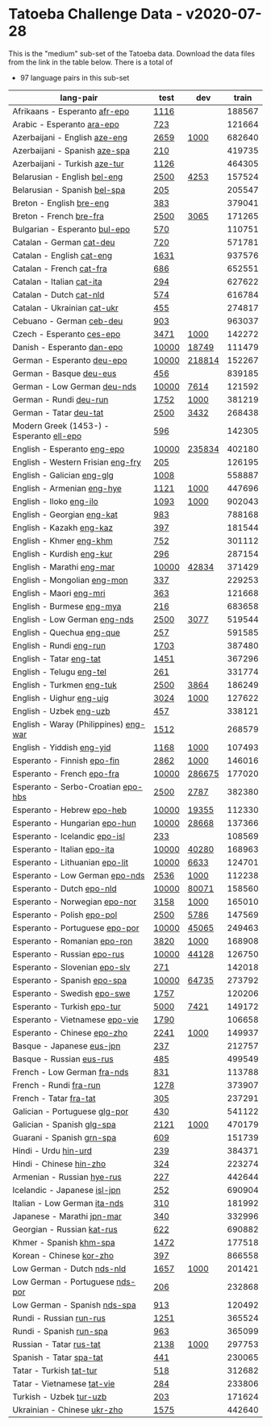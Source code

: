 # Tatoeba Challenge Data - v2020-07-28

This is the "medium" sub-set of the Tatoeba data.
Download the data files from the link in the table below.
There is a total of

* 97  language pairs in this sub-set

| lang-pair |    test    |    dev     |    train   |
|-----------|------------|------------|------------|
|         Afrikaans - Esperanto  [afr-epo](https://object.pouta.csc.fi/Tatoeba-Challenge-v2020-07-28/afr-epo.tar)  | [      1116](https://github.com/Helsinki-NLP/Tatoeba-Challenge/blob/v2020-07-28/data/test/afr-epo/test.txt)|            |     188567|
|            Arabic - Esperanto  [ara-epo](https://object.pouta.csc.fi/Tatoeba-Challenge-v2020-07-28/ara-epo.tar)  | [       723](https://github.com/Helsinki-NLP/Tatoeba-Challenge/blob/v2020-07-28/data/test/ara-epo/test.txt)|            |     121664|
|         Azerbaijani - English  [aze-eng](https://object.pouta.csc.fi/Tatoeba-Challenge-v2020-07-28/aze-eng.tar)  | [      2659](https://github.com/Helsinki-NLP/Tatoeba-Challenge/blob/v2020-07-28/data/test/aze-eng/test.txt)| [      1000](https://github.com/Helsinki-NLP/Tatoeba-Challenge/blob/v2020-07-28/data/dev/aze-eng/dev.txt)|     682640|
|         Azerbaijani - Spanish  [aze-spa](https://object.pouta.csc.fi/Tatoeba-Challenge-v2020-07-28/aze-spa.tar)  | [       210](https://github.com/Helsinki-NLP/Tatoeba-Challenge/blob/v2020-07-28/data/test/aze-spa/test.txt)|            |     419735|
|         Azerbaijani - Turkish  [aze-tur](https://object.pouta.csc.fi/Tatoeba-Challenge-v2020-07-28/aze-tur.tar)  | [      1126](https://github.com/Helsinki-NLP/Tatoeba-Challenge/blob/v2020-07-28/data/test/aze-tur/test.txt)|            |     464305|
|          Belarusian - English  [bel-eng](https://object.pouta.csc.fi/Tatoeba-Challenge-v2020-07-28/bel-eng.tar)  | [      2500](https://github.com/Helsinki-NLP/Tatoeba-Challenge/blob/v2020-07-28/data/test/bel-eng/test.txt)| [      4253](https://github.com/Helsinki-NLP/Tatoeba-Challenge/blob/v2020-07-28/data/dev/bel-eng/dev.txt)|     157524|
|          Belarusian - Spanish  [bel-spa](https://object.pouta.csc.fi/Tatoeba-Challenge-v2020-07-28/bel-spa.tar)  | [       205](https://github.com/Helsinki-NLP/Tatoeba-Challenge/blob/v2020-07-28/data/test/bel-spa/test.txt)|            |     205547|
|              Breton - English  [bre-eng](https://object.pouta.csc.fi/Tatoeba-Challenge-v2020-07-28/bre-eng.tar)  | [       383](https://github.com/Helsinki-NLP/Tatoeba-Challenge/blob/v2020-07-28/data/test/bre-eng/test.txt)|            |     379041|
|               Breton - French  [bre-fra](https://object.pouta.csc.fi/Tatoeba-Challenge-v2020-07-28/bre-fra.tar)  | [      2500](https://github.com/Helsinki-NLP/Tatoeba-Challenge/blob/v2020-07-28/data/test/bre-fra/test.txt)| [      3065](https://github.com/Helsinki-NLP/Tatoeba-Challenge/blob/v2020-07-28/data/dev/bre-fra/dev.txt)|     171265|
|         Bulgarian - Esperanto  [bul-epo](https://object.pouta.csc.fi/Tatoeba-Challenge-v2020-07-28/bul-epo.tar)  | [       570](https://github.com/Helsinki-NLP/Tatoeba-Challenge/blob/v2020-07-28/data/test/bul-epo/test.txt)|            |     110751|
|              Catalan - German  [cat-deu](https://object.pouta.csc.fi/Tatoeba-Challenge-v2020-07-28/cat-deu.tar)  | [       720](https://github.com/Helsinki-NLP/Tatoeba-Challenge/blob/v2020-07-28/data/test/cat-deu/test.txt)|            |     571781|
|             Catalan - English  [cat-eng](https://object.pouta.csc.fi/Tatoeba-Challenge-v2020-07-28/cat-eng.tar)  | [      1631](https://github.com/Helsinki-NLP/Tatoeba-Challenge/blob/v2020-07-28/data/test/cat-eng/test.txt)|            |     937576|
|              Catalan - French  [cat-fra](https://object.pouta.csc.fi/Tatoeba-Challenge-v2020-07-28/cat-fra.tar)  | [       686](https://github.com/Helsinki-NLP/Tatoeba-Challenge/blob/v2020-07-28/data/test/cat-fra/test.txt)|            |     652551|
|             Catalan - Italian  [cat-ita](https://object.pouta.csc.fi/Tatoeba-Challenge-v2020-07-28/cat-ita.tar)  | [       294](https://github.com/Helsinki-NLP/Tatoeba-Challenge/blob/v2020-07-28/data/test/cat-ita/test.txt)|            |     627622|
|               Catalan - Dutch  [cat-nld](https://object.pouta.csc.fi/Tatoeba-Challenge-v2020-07-28/cat-nld.tar)  | [       574](https://github.com/Helsinki-NLP/Tatoeba-Challenge/blob/v2020-07-28/data/test/cat-nld/test.txt)|            |     616784|
|           Catalan - Ukrainian  [cat-ukr](https://object.pouta.csc.fi/Tatoeba-Challenge-v2020-07-28/cat-ukr.tar)  | [       455](https://github.com/Helsinki-NLP/Tatoeba-Challenge/blob/v2020-07-28/data/test/cat-ukr/test.txt)|            |     274817|
|              Cebuano - German  [ceb-deu](https://object.pouta.csc.fi/Tatoeba-Challenge-v2020-07-28/ceb-deu.tar)  | [       903](https://github.com/Helsinki-NLP/Tatoeba-Challenge/blob/v2020-07-28/data/test/ceb-deu/test.txt)|            |     963037|
|             Czech - Esperanto  [ces-epo](https://object.pouta.csc.fi/Tatoeba-Challenge-v2020-07-28/ces-epo.tar)  | [      3471](https://github.com/Helsinki-NLP/Tatoeba-Challenge/blob/v2020-07-28/data/test/ces-epo/test.txt)| [      1000](https://github.com/Helsinki-NLP/Tatoeba-Challenge/blob/v2020-07-28/data/dev/ces-epo/dev.txt)|     142272|
|            Danish - Esperanto  [dan-epo](https://object.pouta.csc.fi/Tatoeba-Challenge-v2020-07-28/dan-epo.tar)  | [     10000](https://github.com/Helsinki-NLP/Tatoeba-Challenge/blob/v2020-07-28/data/test/dan-epo/test.txt)| [     18749](https://github.com/Helsinki-NLP/Tatoeba-Challenge/blob/v2020-07-28/data/dev/dan-epo/dev.txt)|     111479|
|            German - Esperanto  [deu-epo](https://object.pouta.csc.fi/Tatoeba-Challenge-v2020-07-28/deu-epo.tar)  | [     10000](https://github.com/Helsinki-NLP/Tatoeba-Challenge/blob/v2020-07-28/data/test/deu-epo/test.txt)| [    218814](https://github.com/Helsinki-NLP/Tatoeba-Challenge/blob/v2020-07-28/data/dev/deu-epo/dev.txt)|     152267|
|               German - Basque  [deu-eus](https://object.pouta.csc.fi/Tatoeba-Challenge-v2020-07-28/deu-eus.tar)  | [       456](https://github.com/Helsinki-NLP/Tatoeba-Challenge/blob/v2020-07-28/data/test/deu-eus/test.txt)|            |     839185|
|           German - Low German  [deu-nds](https://object.pouta.csc.fi/Tatoeba-Challenge-v2020-07-28/deu-nds.tar)  | [     10000](https://github.com/Helsinki-NLP/Tatoeba-Challenge/blob/v2020-07-28/data/test/deu-nds/test.txt)| [      7614](https://github.com/Helsinki-NLP/Tatoeba-Challenge/blob/v2020-07-28/data/dev/deu-nds/dev.txt)|     121592|
|                German - Rundi  [deu-run](https://object.pouta.csc.fi/Tatoeba-Challenge-v2020-07-28/deu-run.tar)  | [      1752](https://github.com/Helsinki-NLP/Tatoeba-Challenge/blob/v2020-07-28/data/test/deu-run/test.txt)| [      1000](https://github.com/Helsinki-NLP/Tatoeba-Challenge/blob/v2020-07-28/data/dev/deu-run/dev.txt)|     381219|
|                German - Tatar  [deu-tat](https://object.pouta.csc.fi/Tatoeba-Challenge-v2020-07-28/deu-tat.tar)  | [      2500](https://github.com/Helsinki-NLP/Tatoeba-Challenge/blob/v2020-07-28/data/test/deu-tat/test.txt)| [      3432](https://github.com/Helsinki-NLP/Tatoeba-Challenge/blob/v2020-07-28/data/dev/deu-tat/dev.txt)|     268438|
|  Modern Greek (1453-) - Esperanto  [ell-epo](https://object.pouta.csc.fi/Tatoeba-Challenge-v2020-07-28/ell-epo.tar)  | [       596](https://github.com/Helsinki-NLP/Tatoeba-Challenge/blob/v2020-07-28/data/test/ell-epo/test.txt)|            |     142305|
|           English - Esperanto  [eng-epo](https://object.pouta.csc.fi/Tatoeba-Challenge-v2020-07-28/eng-epo.tar)  | [     10000](https://github.com/Helsinki-NLP/Tatoeba-Challenge/blob/v2020-07-28/data/test/eng-epo/test.txt)| [    235834](https://github.com/Helsinki-NLP/Tatoeba-Challenge/blob/v2020-07-28/data/dev/eng-epo/dev.txt)|     402180|
|     English - Western Frisian  [eng-fry](https://object.pouta.csc.fi/Tatoeba-Challenge-v2020-07-28/eng-fry.tar)  | [       205](https://github.com/Helsinki-NLP/Tatoeba-Challenge/blob/v2020-07-28/data/test/eng-fry/test.txt)|            |     126195|
|            English - Galician  [eng-glg](https://object.pouta.csc.fi/Tatoeba-Challenge-v2020-07-28/eng-glg.tar)  | [      1008](https://github.com/Helsinki-NLP/Tatoeba-Challenge/blob/v2020-07-28/data/test/eng-glg/test.txt)|            |     558887|
|            English - Armenian  [eng-hye](https://object.pouta.csc.fi/Tatoeba-Challenge-v2020-07-28/eng-hye.tar)  | [      1121](https://github.com/Helsinki-NLP/Tatoeba-Challenge/blob/v2020-07-28/data/test/eng-hye/test.txt)| [      1000](https://github.com/Helsinki-NLP/Tatoeba-Challenge/blob/v2020-07-28/data/dev/eng-hye/dev.txt)|     447696|
|               English - Iloko  [eng-ilo](https://object.pouta.csc.fi/Tatoeba-Challenge-v2020-07-28/eng-ilo.tar)  | [      1093](https://github.com/Helsinki-NLP/Tatoeba-Challenge/blob/v2020-07-28/data/test/eng-ilo/test.txt)| [      1000](https://github.com/Helsinki-NLP/Tatoeba-Challenge/blob/v2020-07-28/data/dev/eng-ilo/dev.txt)|     902043|
|            English - Georgian  [eng-kat](https://object.pouta.csc.fi/Tatoeba-Challenge-v2020-07-28/eng-kat.tar)  | [       983](https://github.com/Helsinki-NLP/Tatoeba-Challenge/blob/v2020-07-28/data/test/eng-kat/test.txt)|            |     788168|
|              English - Kazakh  [eng-kaz](https://object.pouta.csc.fi/Tatoeba-Challenge-v2020-07-28/eng-kaz.tar)  | [       397](https://github.com/Helsinki-NLP/Tatoeba-Challenge/blob/v2020-07-28/data/test/eng-kaz/test.txt)|            |     181544|
|               English - Khmer  [eng-khm](https://object.pouta.csc.fi/Tatoeba-Challenge-v2020-07-28/eng-khm.tar)  | [       752](https://github.com/Helsinki-NLP/Tatoeba-Challenge/blob/v2020-07-28/data/test/eng-khm/test.txt)|            |     301112|
|             English - Kurdish  [eng-kur](https://object.pouta.csc.fi/Tatoeba-Challenge-v2020-07-28/eng-kur.tar)  | [       296](https://github.com/Helsinki-NLP/Tatoeba-Challenge/blob/v2020-07-28/data/test/eng-kur/test.txt)|            |     287154|
|             English - Marathi  [eng-mar](https://object.pouta.csc.fi/Tatoeba-Challenge-v2020-07-28/eng-mar.tar)  | [     10000](https://github.com/Helsinki-NLP/Tatoeba-Challenge/blob/v2020-07-28/data/test/eng-mar/test.txt)| [     42834](https://github.com/Helsinki-NLP/Tatoeba-Challenge/blob/v2020-07-28/data/dev/eng-mar/dev.txt)|     371429|
|           English - Mongolian  [eng-mon](https://object.pouta.csc.fi/Tatoeba-Challenge-v2020-07-28/eng-mon.tar)  | [       337](https://github.com/Helsinki-NLP/Tatoeba-Challenge/blob/v2020-07-28/data/test/eng-mon/test.txt)|            |     229253|
|               English - Maori  [eng-mri](https://object.pouta.csc.fi/Tatoeba-Challenge-v2020-07-28/eng-mri.tar)  | [       363](https://github.com/Helsinki-NLP/Tatoeba-Challenge/blob/v2020-07-28/data/test/eng-mri/test.txt)|            |     121668|
|             English - Burmese  [eng-mya](https://object.pouta.csc.fi/Tatoeba-Challenge-v2020-07-28/eng-mya.tar)  | [       216](https://github.com/Helsinki-NLP/Tatoeba-Challenge/blob/v2020-07-28/data/test/eng-mya/test.txt)|            |     683658|
|          English - Low German  [eng-nds](https://object.pouta.csc.fi/Tatoeba-Challenge-v2020-07-28/eng-nds.tar)  | [      2500](https://github.com/Helsinki-NLP/Tatoeba-Challenge/blob/v2020-07-28/data/test/eng-nds/test.txt)| [      3077](https://github.com/Helsinki-NLP/Tatoeba-Challenge/blob/v2020-07-28/data/dev/eng-nds/dev.txt)|     519544|
|             English - Quechua  [eng-que](https://object.pouta.csc.fi/Tatoeba-Challenge-v2020-07-28/eng-que.tar)  | [       257](https://github.com/Helsinki-NLP/Tatoeba-Challenge/blob/v2020-07-28/data/test/eng-que/test.txt)|            |     591585|
|               English - Rundi  [eng-run](https://object.pouta.csc.fi/Tatoeba-Challenge-v2020-07-28/eng-run.tar)  | [      1703](https://github.com/Helsinki-NLP/Tatoeba-Challenge/blob/v2020-07-28/data/test/eng-run/test.txt)|            |     387480|
|               English - Tatar  [eng-tat](https://object.pouta.csc.fi/Tatoeba-Challenge-v2020-07-28/eng-tat.tar)  | [      1451](https://github.com/Helsinki-NLP/Tatoeba-Challenge/blob/v2020-07-28/data/test/eng-tat/test.txt)|            |     367296|
|              English - Telugu  [eng-tel](https://object.pouta.csc.fi/Tatoeba-Challenge-v2020-07-28/eng-tel.tar)  | [       261](https://github.com/Helsinki-NLP/Tatoeba-Challenge/blob/v2020-07-28/data/test/eng-tel/test.txt)|            |     331774|
|             English - Turkmen  [eng-tuk](https://object.pouta.csc.fi/Tatoeba-Challenge-v2020-07-28/eng-tuk.tar)  | [      2500](https://github.com/Helsinki-NLP/Tatoeba-Challenge/blob/v2020-07-28/data/test/eng-tuk/test.txt)| [      3864](https://github.com/Helsinki-NLP/Tatoeba-Challenge/blob/v2020-07-28/data/dev/eng-tuk/dev.txt)|     186249|
|              English - Uighur  [eng-uig](https://object.pouta.csc.fi/Tatoeba-Challenge-v2020-07-28/eng-uig.tar)  | [      3024](https://github.com/Helsinki-NLP/Tatoeba-Challenge/blob/v2020-07-28/data/test/eng-uig/test.txt)| [      1000](https://github.com/Helsinki-NLP/Tatoeba-Challenge/blob/v2020-07-28/data/dev/eng-uig/dev.txt)|     127622|
|               English - Uzbek  [eng-uzb](https://object.pouta.csc.fi/Tatoeba-Challenge-v2020-07-28/eng-uzb.tar)  | [       457](https://github.com/Helsinki-NLP/Tatoeba-Challenge/blob/v2020-07-28/data/test/eng-uzb/test.txt)|            |     338121|
|  English - Waray (Philippines)  [eng-war](https://object.pouta.csc.fi/Tatoeba-Challenge-v2020-07-28/eng-war.tar)  | [      1512](https://github.com/Helsinki-NLP/Tatoeba-Challenge/blob/v2020-07-28/data/test/eng-war/test.txt)|            |     268579|
|             English - Yiddish  [eng-yid](https://object.pouta.csc.fi/Tatoeba-Challenge-v2020-07-28/eng-yid.tar)  | [      1168](https://github.com/Helsinki-NLP/Tatoeba-Challenge/blob/v2020-07-28/data/test/eng-yid/test.txt)| [      1000](https://github.com/Helsinki-NLP/Tatoeba-Challenge/blob/v2020-07-28/data/dev/eng-yid/dev.txt)|     107493|
|           Esperanto - Finnish  [epo-fin](https://object.pouta.csc.fi/Tatoeba-Challenge-v2020-07-28/epo-fin.tar)  | [      2862](https://github.com/Helsinki-NLP/Tatoeba-Challenge/blob/v2020-07-28/data/test/epo-fin/test.txt)| [      1000](https://github.com/Helsinki-NLP/Tatoeba-Challenge/blob/v2020-07-28/data/dev/epo-fin/dev.txt)|     146016|
|            Esperanto - French  [epo-fra](https://object.pouta.csc.fi/Tatoeba-Challenge-v2020-07-28/epo-fra.tar)  | [     10000](https://github.com/Helsinki-NLP/Tatoeba-Challenge/blob/v2020-07-28/data/test/epo-fra/test.txt)| [    286675](https://github.com/Helsinki-NLP/Tatoeba-Challenge/blob/v2020-07-28/data/dev/epo-fra/dev.txt)|     177020|
|    Esperanto - Serbo-Croatian  [epo-hbs](https://object.pouta.csc.fi/Tatoeba-Challenge-v2020-07-28/epo-hbs.tar)  | [      2500](https://github.com/Helsinki-NLP/Tatoeba-Challenge/blob/v2020-07-28/data/test/epo-hbs/test.txt)| [      2787](https://github.com/Helsinki-NLP/Tatoeba-Challenge/blob/v2020-07-28/data/dev/epo-hbs/dev.txt)|     382380|
|            Esperanto - Hebrew  [epo-heb](https://object.pouta.csc.fi/Tatoeba-Challenge-v2020-07-28/epo-heb.tar)  | [     10000](https://github.com/Helsinki-NLP/Tatoeba-Challenge/blob/v2020-07-28/data/test/epo-heb/test.txt)| [     19355](https://github.com/Helsinki-NLP/Tatoeba-Challenge/blob/v2020-07-28/data/dev/epo-heb/dev.txt)|     112330|
|         Esperanto - Hungarian  [epo-hun](https://object.pouta.csc.fi/Tatoeba-Challenge-v2020-07-28/epo-hun.tar)  | [     10000](https://github.com/Helsinki-NLP/Tatoeba-Challenge/blob/v2020-07-28/data/test/epo-hun/test.txt)| [     28668](https://github.com/Helsinki-NLP/Tatoeba-Challenge/blob/v2020-07-28/data/dev/epo-hun/dev.txt)|     137366|
|         Esperanto - Icelandic  [epo-isl](https://object.pouta.csc.fi/Tatoeba-Challenge-v2020-07-28/epo-isl.tar)  | [       233](https://github.com/Helsinki-NLP/Tatoeba-Challenge/blob/v2020-07-28/data/test/epo-isl/test.txt)|            |     108569|
|           Esperanto - Italian  [epo-ita](https://object.pouta.csc.fi/Tatoeba-Challenge-v2020-07-28/epo-ita.tar)  | [     10000](https://github.com/Helsinki-NLP/Tatoeba-Challenge/blob/v2020-07-28/data/test/epo-ita/test.txt)| [     40280](https://github.com/Helsinki-NLP/Tatoeba-Challenge/blob/v2020-07-28/data/dev/epo-ita/dev.txt)|     168963|
|        Esperanto - Lithuanian  [epo-lit](https://object.pouta.csc.fi/Tatoeba-Challenge-v2020-07-28/epo-lit.tar)  | [     10000](https://github.com/Helsinki-NLP/Tatoeba-Challenge/blob/v2020-07-28/data/test/epo-lit/test.txt)| [      6633](https://github.com/Helsinki-NLP/Tatoeba-Challenge/blob/v2020-07-28/data/dev/epo-lit/dev.txt)|     124701|
|        Esperanto - Low German  [epo-nds](https://object.pouta.csc.fi/Tatoeba-Challenge-v2020-07-28/epo-nds.tar)  | [      2536](https://github.com/Helsinki-NLP/Tatoeba-Challenge/blob/v2020-07-28/data/test/epo-nds/test.txt)| [      1000](https://github.com/Helsinki-NLP/Tatoeba-Challenge/blob/v2020-07-28/data/dev/epo-nds/dev.txt)|     112238|
|             Esperanto - Dutch  [epo-nld](https://object.pouta.csc.fi/Tatoeba-Challenge-v2020-07-28/epo-nld.tar)  | [     10000](https://github.com/Helsinki-NLP/Tatoeba-Challenge/blob/v2020-07-28/data/test/epo-nld/test.txt)| [     80071](https://github.com/Helsinki-NLP/Tatoeba-Challenge/blob/v2020-07-28/data/dev/epo-nld/dev.txt)|     158560|
|         Esperanto - Norwegian  [epo-nor](https://object.pouta.csc.fi/Tatoeba-Challenge-v2020-07-28/epo-nor.tar)  | [      3158](https://github.com/Helsinki-NLP/Tatoeba-Challenge/blob/v2020-07-28/data/test/epo-nor/test.txt)| [      1000](https://github.com/Helsinki-NLP/Tatoeba-Challenge/blob/v2020-07-28/data/dev/epo-nor/dev.txt)|     165010|
|            Esperanto - Polish  [epo-pol](https://object.pouta.csc.fi/Tatoeba-Challenge-v2020-07-28/epo-pol.tar)  | [      2500](https://github.com/Helsinki-NLP/Tatoeba-Challenge/blob/v2020-07-28/data/test/epo-pol/test.txt)| [      5786](https://github.com/Helsinki-NLP/Tatoeba-Challenge/blob/v2020-07-28/data/dev/epo-pol/dev.txt)|     147569|
|        Esperanto - Portuguese  [epo-por](https://object.pouta.csc.fi/Tatoeba-Challenge-v2020-07-28/epo-por.tar)  | [     10000](https://github.com/Helsinki-NLP/Tatoeba-Challenge/blob/v2020-07-28/data/test/epo-por/test.txt)| [     45065](https://github.com/Helsinki-NLP/Tatoeba-Challenge/blob/v2020-07-28/data/dev/epo-por/dev.txt)|     249463|
|          Esperanto - Romanian  [epo-ron](https://object.pouta.csc.fi/Tatoeba-Challenge-v2020-07-28/epo-ron.tar)  | [      3820](https://github.com/Helsinki-NLP/Tatoeba-Challenge/blob/v2020-07-28/data/test/epo-ron/test.txt)| [      1000](https://github.com/Helsinki-NLP/Tatoeba-Challenge/blob/v2020-07-28/data/dev/epo-ron/dev.txt)|     168908|
|           Esperanto - Russian  [epo-rus](https://object.pouta.csc.fi/Tatoeba-Challenge-v2020-07-28/epo-rus.tar)  | [     10000](https://github.com/Helsinki-NLP/Tatoeba-Challenge/blob/v2020-07-28/data/test/epo-rus/test.txt)| [     44128](https://github.com/Helsinki-NLP/Tatoeba-Challenge/blob/v2020-07-28/data/dev/epo-rus/dev.txt)|     126750|
|         Esperanto - Slovenian  [epo-slv](https://object.pouta.csc.fi/Tatoeba-Challenge-v2020-07-28/epo-slv.tar)  | [       271](https://github.com/Helsinki-NLP/Tatoeba-Challenge/blob/v2020-07-28/data/test/epo-slv/test.txt)|            |     142018|
|           Esperanto - Spanish  [epo-spa](https://object.pouta.csc.fi/Tatoeba-Challenge-v2020-07-28/epo-spa.tar)  | [     10000](https://github.com/Helsinki-NLP/Tatoeba-Challenge/blob/v2020-07-28/data/test/epo-spa/test.txt)| [     64735](https://github.com/Helsinki-NLP/Tatoeba-Challenge/blob/v2020-07-28/data/dev/epo-spa/dev.txt)|     273792|
|           Esperanto - Swedish  [epo-swe](https://object.pouta.csc.fi/Tatoeba-Challenge-v2020-07-28/epo-swe.tar)  | [      1757](https://github.com/Helsinki-NLP/Tatoeba-Challenge/blob/v2020-07-28/data/test/epo-swe/test.txt)|            |     120206|
|           Esperanto - Turkish  [epo-tur](https://object.pouta.csc.fi/Tatoeba-Challenge-v2020-07-28/epo-tur.tar)  | [      5000](https://github.com/Helsinki-NLP/Tatoeba-Challenge/blob/v2020-07-28/data/test/epo-tur/test.txt)| [      7421](https://github.com/Helsinki-NLP/Tatoeba-Challenge/blob/v2020-07-28/data/dev/epo-tur/dev.txt)|     149172|
|        Esperanto - Vietnamese  [epo-vie](https://object.pouta.csc.fi/Tatoeba-Challenge-v2020-07-28/epo-vie.tar)  | [      1790](https://github.com/Helsinki-NLP/Tatoeba-Challenge/blob/v2020-07-28/data/test/epo-vie/test.txt)|            |     106658|
|           Esperanto - Chinese  [epo-zho](https://object.pouta.csc.fi/Tatoeba-Challenge-v2020-07-28/epo-zho.tar)  | [      2241](https://github.com/Helsinki-NLP/Tatoeba-Challenge/blob/v2020-07-28/data/test/epo-zho/test.txt)| [      1000](https://github.com/Helsinki-NLP/Tatoeba-Challenge/blob/v2020-07-28/data/dev/epo-zho/dev.txt)|     149937|
|             Basque - Japanese  [eus-jpn](https://object.pouta.csc.fi/Tatoeba-Challenge-v2020-07-28/eus-jpn.tar)  | [       237](https://github.com/Helsinki-NLP/Tatoeba-Challenge/blob/v2020-07-28/data/test/eus-jpn/test.txt)|            |     212757|
|              Basque - Russian  [eus-rus](https://object.pouta.csc.fi/Tatoeba-Challenge-v2020-07-28/eus-rus.tar)  | [       485](https://github.com/Helsinki-NLP/Tatoeba-Challenge/blob/v2020-07-28/data/test/eus-rus/test.txt)|            |     499549|
|           French - Low German  [fra-nds](https://object.pouta.csc.fi/Tatoeba-Challenge-v2020-07-28/fra-nds.tar)  | [       831](https://github.com/Helsinki-NLP/Tatoeba-Challenge/blob/v2020-07-28/data/test/fra-nds/test.txt)|            |     113788|
|                French - Rundi  [fra-run](https://object.pouta.csc.fi/Tatoeba-Challenge-v2020-07-28/fra-run.tar)  | [      1278](https://github.com/Helsinki-NLP/Tatoeba-Challenge/blob/v2020-07-28/data/test/fra-run/test.txt)|            |     373907|
|                French - Tatar  [fra-tat](https://object.pouta.csc.fi/Tatoeba-Challenge-v2020-07-28/fra-tat.tar)  | [       305](https://github.com/Helsinki-NLP/Tatoeba-Challenge/blob/v2020-07-28/data/test/fra-tat/test.txt)|            |     237291|
|         Galician - Portuguese  [glg-por](https://object.pouta.csc.fi/Tatoeba-Challenge-v2020-07-28/glg-por.tar)  | [       430](https://github.com/Helsinki-NLP/Tatoeba-Challenge/blob/v2020-07-28/data/test/glg-por/test.txt)|            |     541122|
|            Galician - Spanish  [glg-spa](https://object.pouta.csc.fi/Tatoeba-Challenge-v2020-07-28/glg-spa.tar)  | [      2121](https://github.com/Helsinki-NLP/Tatoeba-Challenge/blob/v2020-07-28/data/test/glg-spa/test.txt)| [      1000](https://github.com/Helsinki-NLP/Tatoeba-Challenge/blob/v2020-07-28/data/dev/glg-spa/dev.txt)|     470179|
|             Guarani - Spanish  [grn-spa](https://object.pouta.csc.fi/Tatoeba-Challenge-v2020-07-28/grn-spa.tar)  | [       609](https://github.com/Helsinki-NLP/Tatoeba-Challenge/blob/v2020-07-28/data/test/grn-spa/test.txt)|            |     151739|
|                  Hindi - Urdu  [hin-urd](https://object.pouta.csc.fi/Tatoeba-Challenge-v2020-07-28/hin-urd.tar)  | [       239](https://github.com/Helsinki-NLP/Tatoeba-Challenge/blob/v2020-07-28/data/test/hin-urd/test.txt)|            |     384371|
|               Hindi - Chinese  [hin-zho](https://object.pouta.csc.fi/Tatoeba-Challenge-v2020-07-28/hin-zho.tar)  | [       324](https://github.com/Helsinki-NLP/Tatoeba-Challenge/blob/v2020-07-28/data/test/hin-zho/test.txt)|            |     223274|
|            Armenian - Russian  [hye-rus](https://object.pouta.csc.fi/Tatoeba-Challenge-v2020-07-28/hye-rus.tar)  | [       227](https://github.com/Helsinki-NLP/Tatoeba-Challenge/blob/v2020-07-28/data/test/hye-rus/test.txt)|            |     442644|
|          Icelandic - Japanese  [isl-jpn](https://object.pouta.csc.fi/Tatoeba-Challenge-v2020-07-28/isl-jpn.tar)  | [       252](https://github.com/Helsinki-NLP/Tatoeba-Challenge/blob/v2020-07-28/data/test/isl-jpn/test.txt)|            |     690904|
|          Italian - Low German  [ita-nds](https://object.pouta.csc.fi/Tatoeba-Challenge-v2020-07-28/ita-nds.tar)  | [       310](https://github.com/Helsinki-NLP/Tatoeba-Challenge/blob/v2020-07-28/data/test/ita-nds/test.txt)|            |     181992|
|            Japanese - Marathi  [jpn-mar](https://object.pouta.csc.fi/Tatoeba-Challenge-v2020-07-28/jpn-mar.tar)  | [       340](https://github.com/Helsinki-NLP/Tatoeba-Challenge/blob/v2020-07-28/data/test/jpn-mar/test.txt)|            |     332996|
|            Georgian - Russian  [kat-rus](https://object.pouta.csc.fi/Tatoeba-Challenge-v2020-07-28/kat-rus.tar)  | [       622](https://github.com/Helsinki-NLP/Tatoeba-Challenge/blob/v2020-07-28/data/test/kat-rus/test.txt)|            |     690882|
|               Khmer - Spanish  [khm-spa](https://object.pouta.csc.fi/Tatoeba-Challenge-v2020-07-28/khm-spa.tar)  | [      1472](https://github.com/Helsinki-NLP/Tatoeba-Challenge/blob/v2020-07-28/data/test/khm-spa/test.txt)|            |     177518|
|              Korean - Chinese  [kor-zho](https://object.pouta.csc.fi/Tatoeba-Challenge-v2020-07-28/kor-zho.tar)  | [       397](https://github.com/Helsinki-NLP/Tatoeba-Challenge/blob/v2020-07-28/data/test/kor-zho/test.txt)|            |     866558|
|            Low German - Dutch  [nds-nld](https://object.pouta.csc.fi/Tatoeba-Challenge-v2020-07-28/nds-nld.tar)  | [      1657](https://github.com/Helsinki-NLP/Tatoeba-Challenge/blob/v2020-07-28/data/test/nds-nld/test.txt)| [      1000](https://github.com/Helsinki-NLP/Tatoeba-Challenge/blob/v2020-07-28/data/dev/nds-nld/dev.txt)|     201421|
|       Low German - Portuguese  [nds-por](https://object.pouta.csc.fi/Tatoeba-Challenge-v2020-07-28/nds-por.tar)  | [       206](https://github.com/Helsinki-NLP/Tatoeba-Challenge/blob/v2020-07-28/data/test/nds-por/test.txt)|            |     232868|
|          Low German - Spanish  [nds-spa](https://object.pouta.csc.fi/Tatoeba-Challenge-v2020-07-28/nds-spa.tar)  | [       913](https://github.com/Helsinki-NLP/Tatoeba-Challenge/blob/v2020-07-28/data/test/nds-spa/test.txt)|            |     120492|
|               Rundi - Russian  [run-rus](https://object.pouta.csc.fi/Tatoeba-Challenge-v2020-07-28/run-rus.tar)  | [      1251](https://github.com/Helsinki-NLP/Tatoeba-Challenge/blob/v2020-07-28/data/test/run-rus/test.txt)|            |     365524|
|               Rundi - Spanish  [run-spa](https://object.pouta.csc.fi/Tatoeba-Challenge-v2020-07-28/run-spa.tar)  | [       963](https://github.com/Helsinki-NLP/Tatoeba-Challenge/blob/v2020-07-28/data/test/run-spa/test.txt)|            |     365099|
|               Russian - Tatar  [rus-tat](https://object.pouta.csc.fi/Tatoeba-Challenge-v2020-07-28/rus-tat.tar)  | [      2138](https://github.com/Helsinki-NLP/Tatoeba-Challenge/blob/v2020-07-28/data/test/rus-tat/test.txt)| [      1000](https://github.com/Helsinki-NLP/Tatoeba-Challenge/blob/v2020-07-28/data/dev/rus-tat/dev.txt)|     297753|
|               Spanish - Tatar  [spa-tat](https://object.pouta.csc.fi/Tatoeba-Challenge-v2020-07-28/spa-tat.tar)  | [       441](https://github.com/Helsinki-NLP/Tatoeba-Challenge/blob/v2020-07-28/data/test/spa-tat/test.txt)|            |     230065|
|               Tatar - Turkish  [tat-tur](https://object.pouta.csc.fi/Tatoeba-Challenge-v2020-07-28/tat-tur.tar)  | [       518](https://github.com/Helsinki-NLP/Tatoeba-Challenge/blob/v2020-07-28/data/test/tat-tur/test.txt)|            |     312682|
|            Tatar - Vietnamese  [tat-vie](https://object.pouta.csc.fi/Tatoeba-Challenge-v2020-07-28/tat-vie.tar)  | [       284](https://github.com/Helsinki-NLP/Tatoeba-Challenge/blob/v2020-07-28/data/test/tat-vie/test.txt)|            |     233806|
|               Turkish - Uzbek  [tur-uzb](https://object.pouta.csc.fi/Tatoeba-Challenge-v2020-07-28/tur-uzb.tar)  | [       203](https://github.com/Helsinki-NLP/Tatoeba-Challenge/blob/v2020-07-28/data/test/tur-uzb/test.txt)|            |     171624|
|           Ukrainian - Chinese  [ukr-zho](https://object.pouta.csc.fi/Tatoeba-Challenge-v2020-07-28/ukr-zho.tar)  | [      1575](https://github.com/Helsinki-NLP/Tatoeba-Challenge/blob/v2020-07-28/data/test/ukr-zho/test.txt)|            |     442640|
